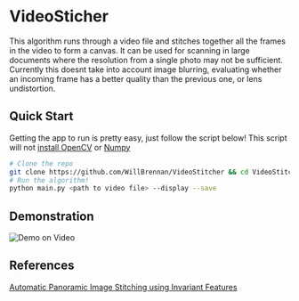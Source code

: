 # VideoSticher
This algorithm runs through a video file and stitches together all the frames in the video to form a canvas. It can be
used for scanning in large documents where the resolution from a single photo may not be sufficient. Currently this doesnt
take into account image blurring, evaluating whether an incoming frame has a better quality than the previous one, or
lens undistortion.


## Quick Start
Getting the app to run is pretty easy, just follow the script below! This script will not
[install OpenCV](http://docs.opencv.org/doc/tutorials/introduction/linux_install/linux_install.html) or
[Numpy](http://docs.scipy.org/doc/numpy/user/install.html)

```bash
# Clone the repo
git clone https://github.com/WillBrennan/VideoStitcher && cd VideoStitcher
# Run the algorithm!
python main.py <path to video file> --display --save
```

## Demonstration
![Demo on Video](https://raw.githubusercontent.com/WillBrennan/ImageStitching/master/examples/display.png "Demonstration")

## References
[Automatic Panoramic Image Stitching using Invariant Features](https://www.cs.bath.ac.uk/brown/papers/ijcv2007.pdf)
